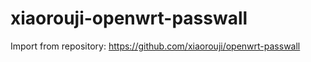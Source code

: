 # xiaorouji-openwrt-passwall

Import from repository: https://github.com/xiaorouji/openwrt-passwall
